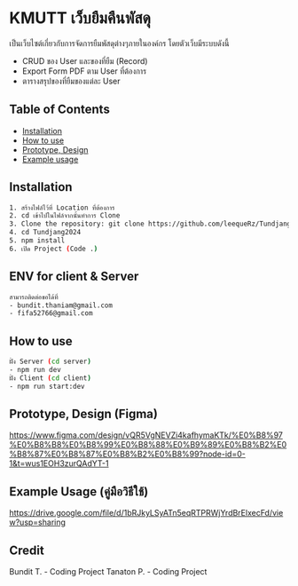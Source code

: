 # KMUTT เว็บยืมคืนพัสดุ
เป็นเว็บไซต์เกี่ยวกับการจัดการยืมพัสดุต่างๆภายในองค์กร โดยตัวเว็บมีระบบดังนี้

 - CRUD ของ User และของที่ยืม (Record)
 - Export Form PDF ตาม User ที่ต้องการ
 - ตารางสรุปของที่ยืมของแต่ละ User

## Table of Contents

 - [Installation](#installation) 
 - [How to use](#how-to-use) 
 - [Prototype, Design](#prototype,-design) 
 - [Example usage](example-usage)

## Installation

```bash
1. สร้างไฟล์ไว้ที่ Location ที่ต้องการ
2. cd เข้าไปในไฟล์จากนั้นทำการ Clone
3. Clone the repository: git clone https://github.com/leequeRz/Tundjang2024.git
4. cd Tundjang2024
5. npm install
6. เปิด Project (Code .)
```
## ENV for client & Server
```bash
สามารถติดต่อขอได้ที่ 
- bundit.thaniam@gmail.com
- fifa52766@gmail.com
```

## How to use
```bash
ฝั่ง Server (cd server)
- npm run dev
ฝั่ง Client (cd client)
- npm run start:dev
```

## Prototype, Design (Figma)

https://www.figma.com/design/vQR5VgNEVZi4kafhymaKTk/%E0%B8%97%E0%B8%B8%E0%B8%99%E0%B8%88%E0%B9%89%E0%B8%B2%E0%B8%87%E0%B8%87%E0%B8%B2%E0%B8%99?node-id=0-1&t=wus1EOH3zurQAdYT-1

## Example Usage (คู่มือวิธีใช้)
https://drive.google.com/file/d/1bRJkyLSyATn5eqRTPRWjYrdBrElxecFd/view?usp=sharing

## Credit
Bundit T. - Coding Project
Tanaton P. - Coding Project
